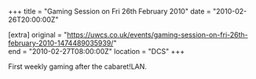 +++
title = "Gaming Session on Fri 26th February 2010"
date = "2010-02-26T20:00:00Z"

[extra]
original = "https://uwcs.co.uk/events/gaming-session-on-fri-26th-february-2010-1474489035939/"    
end = "2010-02-27T08:00:00Z"
location = "DCS"
+++

First weekly gaming after the cabaret\!LAN.

